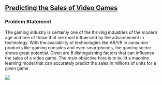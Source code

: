 ## [Predicting the Sales of Video Games](https://github.com/PraharshaK/video-game-sales/blob/master/README.md)

### Problem Statement

The gaming industry is certainly one of the thriving industries of the modern age and one of those that are most influenced by the advancement in technology. With the availability of technologies like AR/VR in consumer products like gaming consoles and even smartphones, the gaming sector shows great potential. 
Given are 8 distinguishing factors that can influence the sales of a video game. The main objective here is to build a machine learning model that can accurately predict the sales in millions of units for a given game.

![](https://github.com/PraharshaK/video-game-sales/blob/master/year%20wise%20sales%20distribution.JPG)
